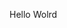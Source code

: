 Hello Wolrd



























































































































































































































































































































































































































































































































































































































































